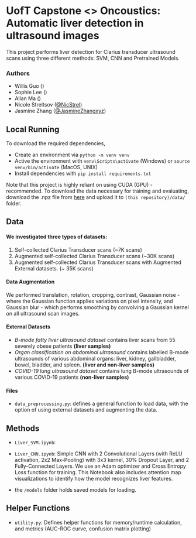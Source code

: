 # UofT Capstone &lt;> Oncoustics: Automatic liver detection in ultrasound images

This project performs liver detection for Clarius transducer ultrasound scans using three different methods: SVM, CNN and Pretrained Models. 

### Authors
- Willis Guo ()
- Sophie Lee ()
- Allan Ma ()
- Nicole Streltsov ([@NicStrel](https://github.com/NicoleStrel])) 
- Jasmine Zhang ([@JasmineZhangxyz](https://github.com/JasmineZhangxyz))

## Local Running


To download the required dependencies,

- Create an environment via `python -m venv venv`
- Active the environment with `venv\Scripts\activate` (Windows) or `source venv/bin/activate` (MacOS, UNIX)
- Install dependencies with `pip install requirements.txt`

Note that this project is highly reliant on using CUDA (GPU) - recommended.
To download the data necessary for training and evaluating, download the .npz file from [here](https://drive.google.com/file/d/13zsG_NFNqz4I6AA0cOJTdWWsr4bWrBr3/view?usp=sharing) and upload it to `(this repository)/data/` folder. 

## Data

#### We investigated three types of datasets: 
1. Self-collected Clarius Transducer scans (~7K scans)
2. Augmented self-collected Clarius Transducer scans (~30K scans)
3. Augmented self-collected Clarius Transducer scans with Augmented External datasets. (~ 35K scans)
   
#### Data Augmentation

We performed translation, rotation, cropping, contrast, Gaussian noise - where the Gaussian function applies variations on pixel intensity, and Gaussian blur - which performs smoothing by convolving a Gaussian kernel on all ultrasound scan images. 

#### External Datasets 

- *B-mode fatty liver ultrasound dataset* contains liver scans from 55 severely obese patients **(liver samples)**
- *Organ classification on abdominal ultrasound* contains labelled B-mode ultrasounds of various abdominal organs: liver, kidney, gallbladder, bowel, bladder, and spleen. **(liver and non-liver samples)**
- *COVID-19 lung ultrasound dataset* contains lung B-mode ultrasounds of various COVID-19 patients **(non-liver samples)**

#### Files

- `data_preprocessing.py`: defines a general function to load data, with the option of using external datasets and augmenting the data.  

## Methods

- `Liver_SVM.ipynb`: 
- `Liver_CNN.ipynb`: Simple CNN with 2 Convolutional Layers (with ReLU activation, 2x2 Max-Pooling) with 3x3 kernel, 30% Dropout Layer, and 2 Fully-Connected Layers. We use an Adam optimizer and Cross Entropy Loss function for training. This Notebook also includes attention map visualizations to identify how the model recognizes liver features. 

- the `/models` folder holds saved models for loading.

## Helper Functions

- `utility.py`: Defines helper functions for memory/runtime calculation, and metrics (AUC-ROC curve, confusion matrix plotting)

  






